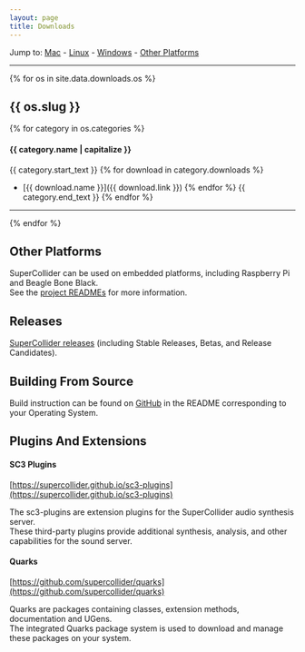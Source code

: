```yaml
---
layout: page
title: Downloads
---
```


Jump to:
[Mac](#mac) - [Linux](#linux) - [Windows](#windows) - [Other Platforms](#other-platforms)

------

{% for os in site.data.downloads.os %}
## {{ os.slug }}
{% for category in os.categories %}
#### {{ category.name | capitalize }}
{{ category.start_text }}
{% for download in category.downloads %}
- [{{ download.name }}]({{ download.link }})
{% endfor %}
{{ category.end_text }}
{% endfor %}
------
{% endfor %}

## Other Platforms

SuperCollider can be used on embedded platforms, including Raspberry Pi and Beagle Bone Black.  
See the [project READMEs](https://github.com/supercollider/supercollider) for more information.

## Releases

[SuperCollider releases](https://github.com/supercollider/supercollider/releases) (including Stable Releases, Betas, and Release Candidates).

## Building From Source

Build instruction can be found on [GitHub](https://github.com/supercollider/supercollider) in the README corresponding to your Operating System.

## Plugins And Extensions

#### SC3 Plugins

[https://supercollider.github.io/sc3-plugins](https://supercollider.github.io/sc3-plugins)

The sc3-plugins are extension plugins for the SuperCollider audio synthesis server.  
These third-party plugins provide additional synthesis, analysis, and other capabilities for the sound server.

#### Quarks

[https://github.com/supercollider/quarks](https://github.com/supercollider/quarks)

Quarks are packages containing classes, extension methods, documentation and UGens.  
The integrated Quarks package system is used to download and manage these packages on your system.
